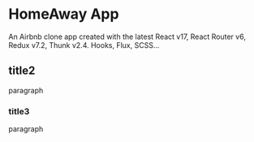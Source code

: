 # HomeAway App

An Airbnb clone app created with the latest React v17, React Router v6, Redux v7.2, Thunk v2.4.
Hooks, Flux, SCSS...

## title2

paragraph

### title3

paragraph
